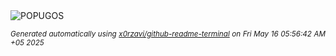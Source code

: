 <div align="justify">
<picture>
    <source media="(prefers-color-scheme: dark)" srcset="https://i.ibb.co/Wvx5WJ4V/output-gif.gif">
    <source media="(prefers-color-scheme: light)" srcset="https://i.ibb.co/Wvx5WJ4V/output-gif.gif">
    <img alt="POPUGOS" src="https://i.ibb.co/Wvx5WJ4V/output-gif.gif">
</picture>

<sub><i>Generated automatically using [x0rzavi/github-readme-terminal](https://github.com/x0rzavi/github-readme-terminal) on Fri May 16 05:56:42 AM +05 2025</i></sub>
</div>